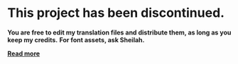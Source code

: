 # This project has been discontinued.
**You are free to edit my translation files and distribute them, as long as you keep my credits.**
**For font assets, ask Sheilah.**

**[Read more](https://github.com/GerbilPL/BTD5EPL/blob/main/latest-last/readme.md)**
#
